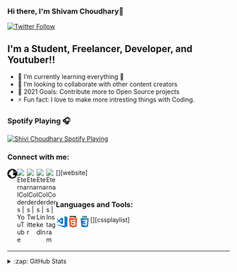 ### Hi there, I'm Shivam Choudhary👋

[![Twitter Follow](https://img.shields.io/twitter/follow/ShiviChoudhar16?color=1DA1F2&logo=twitter&style=for-the-badge)](https://twitter.com/ShiviChoudhar16)


## I'm a Student, Freelancer, Developer, and Youtuber!!

- 🌱 I’m currently learning everything 🤣
- 👯 I’m looking to collaborate with other content creators
- 🥅 2021 Goals: Contribute more to Open Source projects
- ⚡ Fun fact: I love to make more intresting things with Coding.

### Spotify Playing 🎧

[<img src="https://open.spotify.com/user/7356fuymvd2vrquqqgeqjfps7?si=963cac943b7340c" alt="Shivi Choudhary Spotify Playing" width="350" />](https://open.spotify.com/user/7356fuymvd2vrquqqgeqjfps7?si=963cac943b7340c6)

### Connect with me:

[<img align="left" alt="EternalCoders.com" width="22px" src="https://raw.githubusercontent.com/iconic/open-iconic/master/svg/globe.svg" />][website]
[<img align="left" alt="EternalCoders | YouTube" width="22px" src="https://cdn.jsdelivr.net/npm/simple-icons@v3/icons/youtube.svg" />][youtube]
[<img align="left" alt="EternalCoders | Twitter" width="22px" src="https://cdn.jsdelivr.net/npm/simple-icons@v3/icons/twitter.svg" />][twitter]
[<img align="left" alt="EternalCoders | LinkedIn" width="22px" src="https://cdn.jsdelivr.net/npm/simple-icons@v3/icons/linkedin.svg" />][linkedin]
[<img align="left" alt="EternalCoders | Instagram" width="22px" src="https://cdn.jsdelivr.net/npm/simple-icons@v3/icons/instagram.svg" />][instagram]

<br />

### Languages and Tools:

[<img align="left" alt="Visual Studio Code" width="26px" src="https://raw.githubusercontent.com/github/explore/80688e429a7d4ef2fca1e82350fe8e3517d3494d/topics/visual-studio-code/visual-studio-code.png" />][webdevplaylist]

[<img align="left" alt="HTML5" width="26px" src="https://raw.githubusercontent.com/github/explore/80688e429a7d4ef2fca1e82350fe8e3517d3494d/topics/html/html.png" />][webdevplaylist]

[<img align="left" alt="CSS3" width="26px" src="https://raw.githubusercontent.com/github/explore/80688e429a7d4ef2fca1e82350fe8e3517d3494d/topics/css/css.png" />][cssplaylist]


<br />
<br />

---
<details>
  <summary>:zap: GitHub Stats</summary>

  <img align="left" alt="shivichoudhary's GitHub Stats" src="https://github-readme-stats.anuraghazra.vercel.app/api?username=shivichoudhary&show_icons=true&hide_border=true" />

</details>


[Fiverr]: https://www.fiverr.com/shivi_choudhary
[Upwork]: https://www.upwork.com/freelancers/~018aa2ee3521713a0e
[twitter]: https://twitter.com/codeSTACKr
[youtube]: https://www.youtube.com/eternalcoders
[instagram]: https://www.instagram.com/shivi_codes/
[linkedin]: https://www.linkedin.com/in/shivam-choudhary-6373691a1/
[webdevplaylist]: https://www.youtube.com/playlist?list=PL7tUiQPf8Gq7VUWPgSwN0IkY6M9D1Q476
